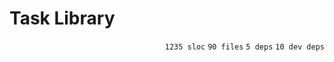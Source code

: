 # Task Library

<p align="right"><code>1235 sloc</code>&nbsp;<code>90 files</code>&nbsp;<code>5 deps</code>&nbsp;<code>10 dev deps</code></p>



<br />

<!-- START doctoc -->
<!-- END doctoc -->
